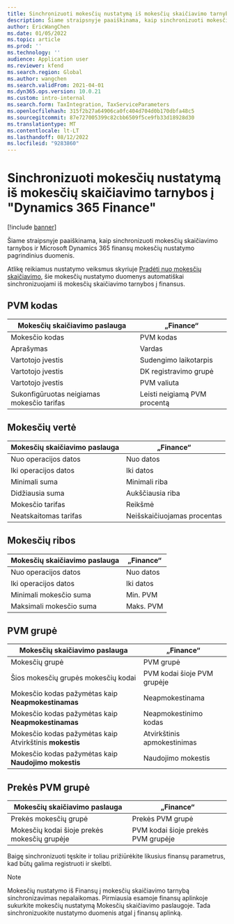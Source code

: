 ```yaml
---
title: Sinchronizuoti mokesčių nustatymą iš mokesčių skaičiavimo tarnybos į "Dynamics 365 Finance"
description: Šiame straipsnyje paaiškinama, kaip sinchronizuoti mokesčių skaičiavimo tarnybos ir Microsoft Dynamics 365 finansų mokesčių nustatymo pagrindinius duomenis.
author: EricWangChen
ms.date: 01/05/2022
ms.topic: article
ms.prod: ''
ms.technology: ''
audience: Application user
ms.reviewer: kfend
ms.search.region: Global
ms.author: wangchen
ms.search.validFrom: 2021-04-01
ms.dyn365.ops.version: 10.0.21
ms.custom: intro-internal
ms.search.form: TaxIntegration, TaxServiceParameters
ms.openlocfilehash: 315f2b27a64906ca0fc404d704d0b170dbfa48c5
ms.sourcegitcommit: 87e727005399c82cbb6509f5ce9fb33d18928d30
ms.translationtype: MT
ms.contentlocale: lt-LT
ms.lasthandoff: 08/12/2022
ms.locfileid: "9283860"
---
```

# <a name="sync-the-tax-setup-from-the-tax-calculation-service-to-dynamics-365-finance"></a>Sinchronizuoti mokesčių nustatymą iš mokesčių skaičiavimo tarnybos į "Dynamics 365 Finance"

[!include [banner](../includes/banner.md)]

Šiame straipsnyje paaiškinama, kaip sinchronizuoti mokesčių skaičiavimo tarnybos ir Microsoft Dynamics 365 finansų mokesčių nustatymo pagrindinius duomenis.

Atlikę reikiamus nustatymo veiksmus skyriuje [Pradėti nuo mokesčių skaičiavimo](global-get-started-with-tax-calculation-service.md), šie mokesčių nustatymo duomenys automatiškai sinchronizuojami iš mokesčių skaičiavimo tarnybos į finansus.

## <a name="sales-tax-code"></a>PVM kodas

| Mokesčių skaičiavimo paslauga           | „Finance“                             |
| --------------------------------- | ----------------------------------- |
| Mokesčio kodas                          | PVM kodas                      |
| Aprašymas                       | Vardas                                |
| Vartotojo įvestis                        | Sudengimo laikotarpis                   |
| Vartotojo įvestis                        | DK registravimo grupė                |
| Vartotojo įvestis                        | PVM valiuta                  |
| Sukonfigūruotas neigiamas mokesčio tarifas | Leisti neigiamą PVM procentą |

## <a name="tax-value"></a>Mokesčių vertė

| Mokesčių skaičiavimo paslauga | „Finance“                   |
| ----------------------- | ------------------------- |
| Nuo operacijos datos   | Nuo datos                 |
| Iki operacijos datos     | Iki datos                   |
| Minimali suma          | Minimali riba             |
| Didžiausia suma          | Aukščiausia riba             |
| Mokesčio tarifas                | Reikšmė                     |
| Neatskaitomas tarifas     | Neišskaičiuojamas procentas |

## <a name="tax-limits"></a>Mokesčių ribos

| Mokesčių skaičiavimo paslauga | „Finance“           |
| ----------------------- | ----------------- |
| Nuo operacijos datos   | Nuo datos         |
| Iki operacijos datos     | Iki datos           |
| Minimali mokesčio suma      | Min. PVM |
| Maksimali mokesčio suma      | Maks. PVM |

## <a name="sales-tax-group"></a>PVM grupė

| Mokesčių skaičiavimo paslauga                         | „Finance“                                    |
| ----------------------------------------------- | ------------------------------------------ |
| Mokesčių grupė                                       | PVM grupė                            |
| Šios mokesčių grupės mokesčių kodai                  | PVM kodai šioje PVM grupėje |
| Mokesčio kodas pažymėtas kaip **Neapmokestinamas**         | Neapmokestinama                                     |
| Mokesčio kodas pažymėtas kaip **Neapmokestinamas**         | Neapmokestinimo kodas                                |
| Mokesčio kodas pažymėtas kaip Atvirkštinis **mokestis** | Atvirkštinis apmokestinimas                             |
| Mokesčio kodas pažymėtas kaip **Naudojimo mokestis**        | Naudojimo mokestis                                    |

## <a name="item-sales-tax-group"></a>Prekės PVM grupė

| Mokesčių skaičiavimo paslauga             | „Finance“                                         |
| ----------------------------------- | ----------------------------------------------- |
| Prekės mokesčių grupė                      | Prekės PVM grupė                            |
| Mokesčių kodai šioje prekės mokesčių grupėje | PVM kodai šioje prekės PVM grupėje |

Baigę sinchronizuoti tęskite ir toliau prižiūrėkite likusius finansų parametrus, kad būtų galima registruoti ir skelbti.

> [!NOTE]
> Mokesčių nustatymo iš Finansų į mokesčių skaičiavimo tarnybą sinchronizavimas nepalaikomas. Pirmiausia esamoje finansų aplinkoje sukurkite mokesčių nustatymą Mokesčių skaičiavimo paslaugoje. Tada sinchronizuokite nustatymo duomenis atgal į finansų aplinką.
